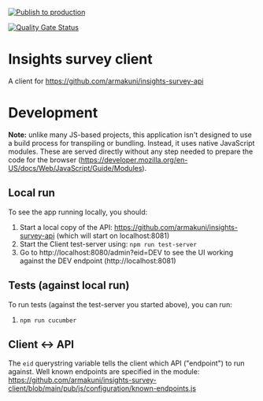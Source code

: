 [![Publish to production](https://github.com/armakuni/insights-survey-client/actions/workflows/publish-to-production.yml/badge.svg)](https://github.com/armakuni/insights-survey-client/actions/workflows/publish-to-production.yml)

[![Quality Gate Status](https://sonarcloud.io/api/project_badges/measure?project=insights-client&metric=alert_status)](https://sonarcloud.io/summary/new_code?id=insights-client)

# Insights survey client

A client for https://github.com/armakuni/insights-survey-api

# Development

**Note:** unlike many JS-based projects, this application isn't designed to use a build process for transpiling or bundling. Instead, it uses native JavaScript modules. These are served directly without any step needed to prepare the code for the browser (https://developer.mozilla.org/en-US/docs/Web/JavaScript/Guide/Modules).

## Local run
To see the app running locally, you should:

1. Start a local copy of the API: https://github.com/armakuni/insights-survey-api (which will start on localhost:8081)
1. Start the Client test-server using: `npm run test-server`
1. Go to http://localhost:8080/admin?eid=DEV to see the UI working against the DEV endpoint (http://localhost:8081)

## Tests (against local run)
To run tests (against the test-server you started above), you can run:
1. `npm run cucumber`


## Client <-> API
The `eid` querystring variable tells the client which API ("endpoint") to run against. Well known endpoints are specified in the module: https://github.com/armakuni/insights-survey-client/blob/main/pub/js/configuration/known-endpoints.js
